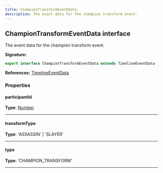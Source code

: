 ```yaml
---
title: ChampionTransformEventData
description: The event data for the champion transform event.
---
```


## ChampionTransformEventData interface

The event data for the champion transform event.

**Signature:**

```ts
export interface ChampionTransformEventData extends TimelineEventData 
```

**References:** [TimelineEventData](/api/interfaces/timelineeventdata)

### Properties

#### participantId



**Type**: [Number](https://developer.mozilla.org/en-US/docs/Web/JavaScript/Reference/Global_Objects/Number)

---

#### transformType



**Type**: 'ASSASSIN' \| 'SLAYER'

---

#### type



**Type**: 'CHAMPION_TRANSFORM'

---

